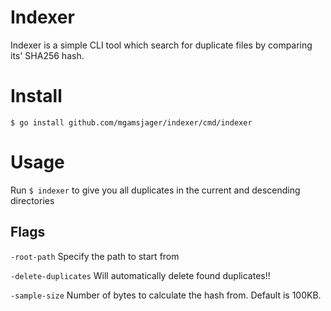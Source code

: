 # Indexer

Indexer is a simple CLI tool which search for duplicate files by
comparing its' SHA256 hash.

# Install

`$ go install github.com/mgamsjager/indexer/cmd/indexer`

# Usage
Run `$ indexer` to give you all duplicates in the current and descending directories

## Flags
`-root-path` Specify the path to start from

`-delete-duplicates` Will automatically delete found duplicates!! 

`-sample-size` Number of bytes to calculate the hash from. Default is 100KB. 
